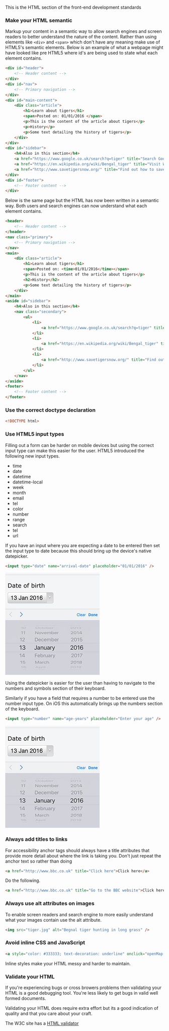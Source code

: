This is the HTML section of the front-end development standards

### Make your HTML semantic

Markup your content in a semantic way to allow search engines and screen readers to better understand the nature of the content.  Rather than using elements like `<div>` and `<span>` which don't have any meaning make use of HTML5's semantic elements.  Below is an example of what a webpage might have looked like pre HTML5 where id's are being used to state what each element contains.

```html
<div id="header">
	<!-- Header content -->
</div>
<div id="nav">
	<!-- Primary navigation -->
</div>
<div id="main-content">
	<div class="article">
		<h1>Learn about tigers</h1>
		<span>Posted on: 01/01/2016 </span>
		<p>This is the content of the article about tigers</p>
		<p>History</p>
		<p>Some text detailing the history of tigers</p>
	</div>
</div>
<div id="sidebar">
	<h4>Also in this section</h4>
	<a href="https://www.google.co.uk/search?q=tiger" title="Search Google for tigers">Tigers</a>
	<a href="https://en.wikipedia.org/wiki/Bengal_tiger" title="Visit Wikipedia to find out more about the Bengal tiger">Bengal tiger</a>
	<a href="http://www.savetigersnow.org/" title="Find out how to save tigers from extinction">Save tigers now</a>
</div>
<div id="footer">
	<!-- Footer content -->
</div>
```
Below is the same page but the HTML has now been written in a semantic way.  Both users and search engines can now understand what each element contains.


```html
<header>
	<!-- Header content -->
</header>
<nav class="primary">
	<!-- Primary navigation -->
</nav>
<main>
	<div class="article">
		<h1>Learn about tigers</h1>
		<span>Posted on: <time>01/01/2016</time></span>
		<p>This is the content of the article about tigers</p>
		<h2>History</h2>
		<p>Some text detailing the history of tigers</p>
	</div>
</main>
<aside id="sidebar">
	<h4>Also in this section</h4>
	<nav class="secondary">
		<ul>
			<li>
				<a href="https://www.google.co.uk/search?q=tiger" title="Search Google for tigers">Tigers</a>
			</li>
			<li>
				<a href="https://en.wikipedia.org/wiki/Bengal_tiger" title="Visit Wikipedia to find out more about the Bengal tiger">Bengal tiger</a>
			</li>
			<li>
				<a href="http://www.savetigersnow.org/" title="Find out how to save tigers from extinction">Save tigers now</a>
			</li>
		</ul>
	</nav>
</aside>
<footer>
	<!-- Footer content -->
</footer>
```

### Use the correct doctype declaration

````html
<!DOCTYPE html>
````

### Use HTML5 input types

Filling out a form can be harder on mobile devices but using the correct input type can make this easier for the user.  HTML5 introduced the following new input types.  

- time
- date
- datetime
- datetime-local
- week
- month
- email
- tel
- color
- number
- range
- search
- tel
- url

If you have an input where you are expecting a date to be entered then set the input type to date because this should bring up the device's native datepicker.  

````html
<input type="date" name="arrival-date" placeholder="01/01/2016" />
````

![iOS date input](images/ios-date-input.jpg "iOS keyboard when using date input")

Using the datepicker is easier for the user than having to navigate to the numbers and symbols section of their keyboard.  

Similarly if you have a field that requires a number to be entered use the number input type.  On iOS this automatically brings up the numbers section of the keyboard.  

````html
<input type="number" name="age-years" placeholder="Enter your age" />
````

![iOS number input](images/ios-date-input.jpg "iOS keyboard when using number input")

### Always add titles to links

For accessibility anchor tags should always have a title attributes that provide more detail about where the link is taking you.  Don't just repeat the anchor text so rather than doing

````html
<a href="http://www.bbc.co.uk" title="Click here">Click here</a>
````

Do the following.

````html
<a href="http://www.bbc.co.uk" title="Go to the BBC website">Click here</a>
````

### Always use alt attributes on images

To enable screen readers and search engine to more easily understand what your images contain use the alt attribute.  

````html
<img src="tiger.jpg" alt="Begnal tiger hunting in long grass" />
````

### Avoid inline CSS and JavaScript

````html
<a style="color: #333333; text-decoration: underline" onclick="openMap()">Contact us</a>
````

Inline styles make your HTML messy and harder to maintain.  

### Validate your HTML

If you're experiencing bugs or cross browers problems then validating your HTML is a good debugging tool.  You're less likely to get bugs in valid well formed documents.

Validating your HTML does require extra effort but its a good indication of quality and that you care about your craft.  

The W3C site has a [HTML validator](https://validator.w3.org/)